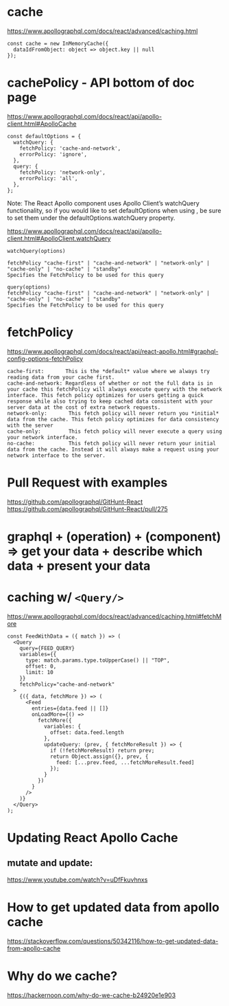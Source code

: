 # cache

https://www.apollographql.com/docs/react/advanced/caching.html

```
const cache = new InMemoryCache({
  dataIdFromObject: object => object.key || null
});
```

# cachePolicy - API bottom of doc page

https://www.apollographql.com/docs/react/api/apollo-client.html#ApolloCache
```
const defaultOptions = {
  watchQuery: {
    fetchPolicy: 'cache-and-network',
    errorPolicy: 'ignore',
  },
  query: {
    fetchPolicy: 'network-only',
    errorPolicy: 'all',
  },
};
```

Note: The React Apollo <Query /> component uses Apollo Client’s watchQuery functionality, so if you would like to set defaultOptions when using <Query />, be sure to set them under the defaultOptions.watchQuery property.

https://www.apollographql.com/docs/react/api/apollo-client.html#ApolloClient.watchQuery

```
watchQuery(options)

fetchPolicy "cache-first" | "cache-and-network" | "network-only" | "cache-only" | "no-cache" | "standby"
Specifies the FetchPolicy to be used for this query

query(options)
fetchPolicy "cache-first" | "cache-and-network" | "network-only" | "cache-only" | "no-cache" | "standby"
Specifies the FetchPolicy to be used for this query
```

# fetchPolicy
https://www.apollographql.com/docs/react/api/react-apollo.html#graphql-config-options-fetchPolicy

```
cache-first:       This is the *default* value where we always try reading data from your cache first.
cache-and-network: Regardless of whether or not the full data is in your cache this fetchPolicy will always execute query with the network interface. This fetch policy optimizes for users getting a quick response while also trying to keep cached data consistent with your server data at the cost of extra network requests.
network-only:       This fetch policy will never return you *initial* data from the cache. This fetch policy optimizes for data consistency with the server
cache-only:         This fetch policy will never execute a query using your network interface. 
no-cache:           This fetch policy will never return your initial data from the cache. Instead it will always make a request using your network interface to the server. 
```

# Pull Request with examples
https://github.com/apollographql/GitHunt-React 
https://github.com/apollographql/GitHunt-React/pull/275

# graphql + (operation) + (component) => get your data + describe which data + present your data

 
# caching w/ ```<Query/>```
https://www.apollographql.com/docs/react/advanced/caching.html#fetchMore
```
const FeedWithData = ({ match }) => (
  <Query
    query={FEED_QUERY}
    variables={{
      type: match.params.type.toUpperCase() || "TOP",
      offset: 0,
      limit: 10
    }}
    fetchPolicy="cache-and-network"
  >
    {({ data, fetchMore }) => (
      <Feed
        entries={data.feed || []}
        onLoadMore={() =>
          fetchMore({
            variables: {
              offset: data.feed.length
            },
            updateQuery: (prev, { fetchMoreResult }) => {
              if (!fetchMoreResult) return prev;
              return Object.assign({}, prev, {
                feed: [...prev.feed, ...fetchMoreResult.feed]
              });
            }
          })
        }
      />
    )}
  </Query>
);
```


# Updating React Apollo Cache
## mutate and update:
https://www.youtube.com/watch?v=uDfFkuvhnxs

# How to get updated data from apollo cache
https://stackoverflow.com/questions/50342116/how-to-get-updated-data-from-apollo-cache


# Why do we cache?
https://hackernoon.com/why-do-we-cache-b24920e1e903
